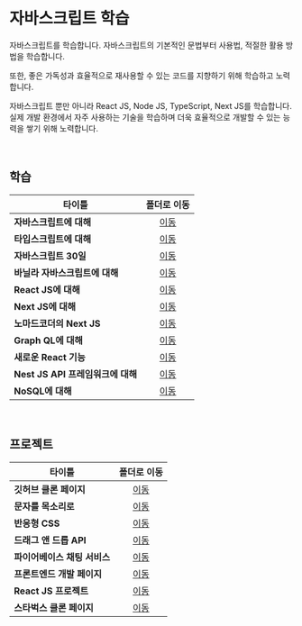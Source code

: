 # 자바스크립트 학습
자바스크립트를 학습합니다. 자바스크립트의 기본적인 문법부터 사용법, 적절한 활용 방법을 학습합니다.   

또한, 좋은 가독성과 효율적으로 재사용할 수 있는 코드를 지향하기 위해 학습하고 노력합니다.   

자바스크립트 뿐만 아니라 React JS, Node JS, TypeScript, Next JS를 학습합니다. 실제 개발 환경에서 자주 사용하는 기술을 학습하며 더욱 효율적으로 개발할 수 있는 능력을 쌓기 위해 노력합니다.   

<br/>

## 학습

|타이틀|폴더로 이동|
|---|:---:|
|**자바스크립트에 대해**|[이동](https://github.com/Hschan2/LearnJavascript/tree/main/About_Javascript)|
|**타입스크립트에 대해**|[이동](https://github.com/Hschan2/LearnJavascript/tree/main/TypeScript)|
|**자바스크립트 30일**|[이동](https://github.com/Hschan2/LearnJavascript/tree/main/Javascript_30_steps)|
|**바닐라 자바스크립트에 대해**|[이동](https://github.com/Hschan2/LearnJavascript/tree/main/VanillaJS)|
|**React JS에 대해**|[이동](https://github.com/Hschan2/LearnJavascript/tree/main/React)|
|**Next JS에 대해**|[이동](https://github.com/Hschan2/LearnJavascript/tree/main/react-nextjs)|
|**노마드코더의 Next JS**|[이동](https://github.com/Hschan2/LearnJavascript/tree/main/nomadcoders-nextjs)|
|**Graph QL에 대해**|[이동](https://github.com/Hschan2/LearnJavascript/tree/main/graphql)|
|**새로운 React 기능**|[이동](https://github.com/Hschan2/LearnJavascript/tree/main/new-react-function)|
|**Nest JS API 프레임워크에 대해**|[이동](https://github.com/Hschan2/LearnJavascript/tree/main/nest-api)|
|**NoSQL에 대해**|[이동](https://github.com/Hschan2/LearnJavascript/tree/main/NoSQL)|

<br/>

## 프로젝트
|타이틀|폴더로 이동|
|---|:---:|
|**깃허브 클론 페이지**|[이동](https://github.com/Hschan2/LearnJavascript/tree/main/WooA_GitPage)|
|**문자를 목소리로**|[이동](https://github.com/Hschan2/LearnJavascript/tree/main/TextToVoices)|
|**반응형 CSS**|[이동](https://github.com/Hschan2/LearnJavascript/tree/main/Responsive_CSS_Unit)|
|**드래그 앤 드롭 API**|[이동](https://github.com/Hschan2/LearnJavascript/tree/main/DragAndDropAPI_JS)|
|**파이어베이스 채팅 서비스**|[이동](https://github.com/Hschan2/LearnJavascript/tree/main/Firebase-Chat)|
|**프론트엔드 개발 페이지**|[이동](https://github.com/Hschan2/LearnJavascript/tree/main/FrontEnd_Web/First)|
|**React JS 프로젝트**|[이동](https://github.com/Hschan2/LearnJavascript/tree/main/React_Projects)|
|**스타벅스 클론 페이지**|[이동](https://github.com/Hschan2/LearnJavascript/tree/main/moonbucksMenu)|


<!-- ## Typescript (타입스크립트) [Link](https://github.com/Hschan2/LearnJavascript/tree/main/TypeScript)

```
타입스크립트 기본 문법
    - Variable (number, string..., boolean, object), Type
    - Object 다양한 사용법, Array, enum, Tuple, any, Union Type
    - Function, Return Type, Void, The Unknown Type
    - Watch(tsc -w 사용)으로 자동 새로고침
    - include, exclude files (모듈 이용하기)
    - 정규표현식 (Regular Expression)
    - 함수형 프로그래밍 (Function Programming)
```

```
타입스크립트로 만드는 블록체인 (노마드코더)
```

```
타입스크립트로 만드는 To Do List
```

## Firebase으로 만드는 채팅 [Link](https://github.com/Hschan2/LearnJavascript/tree/main/Firebase-Chat)

## Drag Drop API [Link](https://github.com/Hschan2/LearnJavascript/tree/main/DragAndDropAPI_JS)

```
Drag and Drop API를 사용한 프로젝트
```

## Javascript (자바스크립트) [Link](https://github.com/Hschan2/LearnJavascript/tree/main/About_Javascript)

```
자바스크립트 기본 지식
    - Function (함수)
    - Variable (변수)
    - Class (Class, CallBack Function)
    - FunctionProgramming (함수형 프로그래밍)
    - Map
    - MutationObserver
    - Operator
    - Process&Thread (자바스크립트의 스레드)
    - RecursiveFunction (재귀 함수)
    - RegularExpression (정규화 표현)
    - Resize Observer
    - eventDelegation (이벤트 위임)
    - event Loop (이벤트 루프)
    - JSON (stringify, parse)

자바스크립트 신기능 (2022. 07)
    - async 함수없이 await
    - Error Cause
    - at()
    - Class Fields
```

```
유튜브 채널 개발바닥 팁
    - 레이어드 아키텍처 (Layered architecture)
    - TypeDI
    - 견고한 Node 프로젝트 아키텍처 설계하기
```

```
유튜브 클론 만들기
```

```
실시간 업데이트 방법 (리프레시 제거 방법)
주석 제대로 사용하는 방법
```

## Single Page 자기소개 사이트 [Link](https://github.com/Hschan2/LearnJavascript/tree/main/FrontEnd_Web/First)
```
Single Page 개발
애니메이션 적용
```

## Graph QL [Link]()
```
노마드코더의 Graph QL
```

## Graph QL with Apollo [Link]()
```
노마드코더의 Apollo로 만드는 Graph QL
```

## Test To Voice [Link]()
```
입력한 텍스트를 AI 목소리로 출력하기
    - 목소리 선택 불가능 버전
    - 목소리 선택 가능 버전
```

## Vanilla Javascript [Link]()
```
노마드 코더의 바닐라 자바스크립트
```

## React JS [Link]()
```
React JS 기초 이론 및 문법 학습
React JS Redux로 빙고게임 제작
React JS Hook으로 ToDo List 제작
```

## MoonbucksMenu [Link]()
```
커피 메뉴 서비스 페이지 제작
```

## Zero Cho React JS 강의 [Link]()
```
```

## React Remix [Link]()
```
User
Post/Get
Prisma
```

## 자바스크립트 30일 [Link]()
```
30단계의 자바스크립트 지식을 학습
```

## Nest JS [Link]()
```
노마드 코더의 Nest JS와 Apollo Graph QL
Movie Data API로 Nest JS 기본 배우기
```

## NomadCoder React Next JS [Link]()
```
노마드코더의 React Next JS 강의
영화 정보 제공 서비스 제작
```

## Next JS [Link]()
```
Next JS로 API 호출해 데이터 사용하기
Image Data, Text Data 호출해 사용하기
``` -->